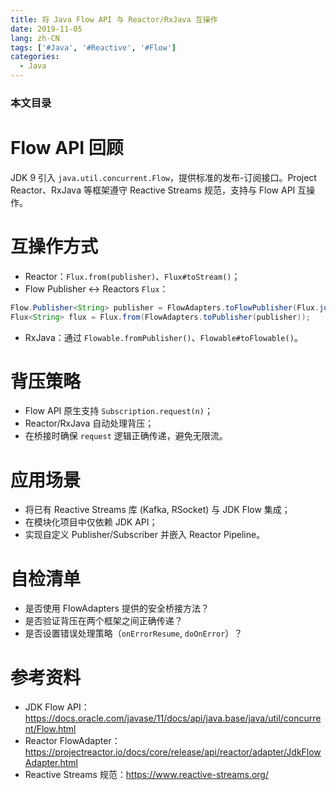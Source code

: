 ```yaml
---
title: 将 Java Flow API 与 Reactor/RxJava 互操作
date: 2019-11-05
lang: zh-CN
tags: ['#Java', '#Reactive', '#Flow']
categories:
  - Java
---
```


### 本文目录
<!-- toc -->

# Flow API 回顾
JDK 9 引入 `java.util.concurrent.Flow`，提供标准的发布-订阅接口。Project Reactor、RxJava 等框架遵守 Reactive Streams 规范，支持与 Flow API 互操作。

# 互操作方式
- Reactor：`Flux.from(publisher)`、`Flux#toStream()`；
- Flow Publisher ↔ Reactors `Flux`：
```java
Flow.Publisher<String> publisher = FlowAdapters.toFlowPublisher(Flux.just("a", "b"));
Flux<String> flux = Flux.from(FlowAdapters.toPublisher(publisher));
```
- RxJava：通过 `Flowable.fromPublisher()`、`Flowable#toFlowable()`。

# 背压策略
- Flow API 原生支持 `Subscription.request(n)`；
- Reactor/RxJava 自动处理背压；
- 在桥接时确保 `request` 逻辑正确传递，避免无限流。

# 应用场景
- 将已有 Reactive Streams 库 (Kafka, RSocket) 与 JDK Flow 集成；
- 在模块化项目中仅依赖 JDK API；
- 实现自定义 Publisher/Subscriber 并嵌入 Reactor Pipeline。

# 自检清单
- 是否使用 FlowAdapters 提供的安全桥接方法？
- 是否验证背压在两个框架之间正确传递？
- 是否设置错误处理策略（`onErrorResume`, `doOnError`）？

# 参考资料
- JDK Flow API：https://docs.oracle.com/javase/11/docs/api/java.base/java/util/concurrent/Flow.html
- Reactor FlowAdapter：https://projectreactor.io/docs/core/release/api/reactor/adapter/JdkFlowAdapter.html
- Reactive Streams 规范：https://www.reactive-streams.org/
